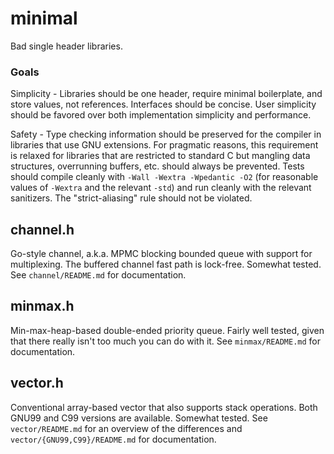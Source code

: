 # minimal
Bad single header libraries.

### Goals
Simplicity - Libraries should be one header, require minimal boilerplate, and
store values, not references. Interfaces should be concise. User simplicity
should be favored over both implementation simplicity and performance.

Safety - Type checking information should be preserved for the compiler in
libraries that use GNU extensions. For pragmatic reasons, this requirement is
relaxed for libraries that are restricted to standard C but mangling data
structures, overrunning buffers, etc. should always be prevented. Tests should
compile cleanly with `-Wall -Wextra -Wpedantic -O2` (for reasonable values of
`-Wextra` and the relevant `-std`) and run cleanly with the relevant
sanitizers. The "strict-aliasing" rule should not be violated.

## channel.h
Go-style channel, a.k.a. MPMC blocking bounded queue with support for
multiplexing. The buffered channel fast path is lock-free. Somewhat tested. See
`channel/README.md` for documentation.

## minmax.h
Min-max-heap-based double-ended priority queue. Fairly well tested, given that
there really isn't too much you can do with it. See `minmax/README.md` for
documentation.

## vector.h
Conventional array-based vector that also supports stack operations. Both GNU99
and C99 versions are available. Somewhat tested. See `vector/README.md` for an
overview of the differences and `vector/{GNU99,C99}/README.md` for
documentation.
